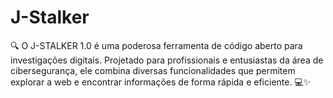 # J-Stalker
🔍 O J-STALKER 1.0 é uma poderosa ferramenta de código aberto para investigações digitais. Projetado para profissionais e entusiastas da área de cibersegurança, ele combina diversas funcionalidades que permitem explorar a web e encontrar informações de forma rápida e eficiente. 💻✨
